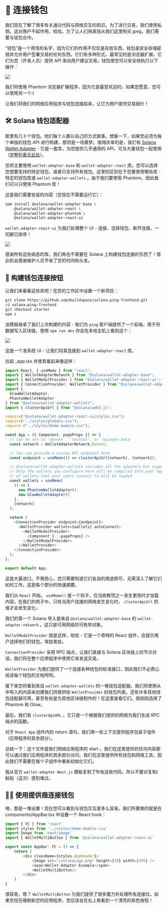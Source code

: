 # 🔌 连接钱包

我们现在了解了很多有关通过代码与网络交互的知识。为了进行交易，我们使用私钥。这对用户不起作用，哈哈。为了让人们用真钱从我们这里购买 jpeg，我们需要与钱包合作。

“钱包”是一个奇怪的名字，因为它们的作用不仅仅是存放东西。钱包是安全存储密钥并允许用户签署交易的任何东西。它们有多种形式，最常见的是浏览器扩展，它们为您（开发人员）提供 API 来向用户建议交易。钱包使您可以安全地执行以下操作：

![](./img/upload_1.png)

我们将使用 Phantom 浏览器扩展程序，因为它是最受欢迎的，如果您愿意，您可以使用另一个:)

让我们将我们的网络应用程序与钱包连接起来，让它为用户提供交易报价！

## 🛠 Solana 钱包适配器

那里有几十个钱包。他们每个人都以自己的方式做事。想象一下，如果您必须为每个单独的钱包 API 进行构建，那将是一场噩梦。值得庆幸的是，我们有 [Solana Wallet-Adapter](https://github.com/solana-labs/wallet-adapter?utm_source=buildspace.so&utm_medium=buildspace_project) - 它是一套库，为您提供几乎通用的 API，可与大量钱包一起使用（[完整列表见此处](https://github.com/solana-labs/wallet-adapter#wallets?utm_source=buildspace.so&utm_medium=buildspace_project)）。


您将主要使用 `wallet-adapter-base` 和 `wallet-adapter-react` 库。您可以选择您想要支持的特定钱包，或者只支持所有钱包。这里的区别在于您要使用哪些库 - 特定的钱包库或 `wallet-adapter-wallets` 。由于我们要使用 Phantom，因此我们可以只使用 Phantom 库！

这是我们需要安装的内容（您现在不需要运行它）：

```bash
npm install @solana/wallet-adapter-base \
    @solana/wallet-adapter-react \
    @solana/wallet-adapter-phantom \
    @solana/wallet-adapter-react-ui
```

`wallet-adapter-react-ui` 为我们处理整个 UI - 连接、选择钱包、断开连接，一切都已排序！

![](./img/wallets.png)

感谢所有这些病态的库，我们再也不需要在 Solana 上构建钱包连接的东西了！借此机会感谢维护人员节省了您的时间和头发。

## 👜 构建钱包连接按钮

让我们来看看这些库吧！在您的工作区中设置一个新项目：

```bash
git clone https://github.com/buildspace/solana-ping-frontend.git
cd solana-ping-frontend
git checkout starter
npm i
```

该模板继承了我们上次构建的内容 - 我们为 `ping` 客户端提供了一个前端，用于将数据写入区块链。使用 `npm run dev` 你会在本地主机上看到这个：

![](./img/upload_2.png)

这是一个准系统 UI - 让我们将其连接到 `wallet-adapter-react` 库。

拉起 _app.tsx 并使其看起来像这样：

```ts
import React, { useMemo } from "react";
import { WalletAdapterNetwork } from "@solana/wallet-adapter-base";
import { WalletModalProvider } from "@solana/wallet-adapter-react-ui";
import { ConnectionProvider, WalletProvider } from "@solana/wallet-adapter-react";
import {
  GlowWalletAdapter,
  PhantomWalletAdapter
} from "@solana/wallet-adapter-wallets";
import { clusterApiUrl } from "@solana/web3.js";

require("@solana/wallet-adapter-react-ui/styles.css");
require("../styles/globals.css");
require ("../styles/Home.module.css");

const App = ({ Component, pageProps }) => {
  // Can be set to 'devnet', 'testnet', or 'mainnet-beta'
  const network = WalletAdapterNetwork.Devnet;

  // You can provide a custom RPC endpoint here
  const endpoint = useMemo(() => clusterApiUrl(network), [network]);

  // @solana/wallet-adapter-wallets includes all the adapters but supports tree shaking and lazy loading --
  // Only the wallets you configure here will be compiled into your application, and only the dependencies
  // of wallets that your users connect to will be loaded
  const wallets = useMemo(
    () => [
      new PhantomWalletAdapter(),
      new GlowWalletAdapter()
    ],
    [network]
  );

  return (
    <ConnectionProvider endpoint={endpoint}>
      <WalletProvider wallets={wallets} autoConnect>
        <WalletModalProvider>
          <Component {...pageProps} />
        </WalletModalProvider>
      </WalletProvider>
    </ConnectionProvider>
  );
};

export default App;
```

这是大量进口。不用担心，您只需要知道它们各自的用途即可，无需深入了解它们如何工作。这是每个部分的快速摘要。

我们从 `React` 开始。 `useMemo()` 是一个钩子，仅当依赖项之一发生更改时才加载内容。在我们的例子中，只有当用户连接的网络发生变化时， `clusterApiUrl` 的值才会发生变化。

我们的第一个 Solana 导入是来自 `@solana/wallet-adapter-base` 的 `wallet-adapter-network` 。这只是可用网络的可枚举对象。

`WalletModalProvider` 就是这样，哈哈 - 它是一个奇特的 React 组件，会提示用户选择他们的钱包。埃兹普兹。

`ConnectionProvider` 采用 RPC 端点，让我们直接与 Solana 区块链上的节点对话。我们将在整个应用程序中使用它来发送交易。

`WalletProvider` 为我们提供了一个连接各种钱包的标准接口，因此我们不必费心阅读每个钱包的文档呵呵。

接下来您将看到来自 `wallet-adapter-wallets` 的一堆钱包适配器。我们将使用从中导入的内容来创建我们将提供给 `WalletProvider` 的钱包列表。还有许多其他钱包适配器可用，甚至有些是为其他区块链制作的！在这里查看它们。我刚刚选择了 Phantom 和 Glow。

最后，我们有 `clusterApiURL` ，它只是一个根据我们提供的网络为我们生成 RPC 端点的函数。

对于 `React App` 组件内的 return 语句，我们用一些上下文提供程序包装子组件（应用程序的其余部分）。

总结一下：这个文件是我们网络应用程序的 start 。我们在这里提供的任何内容都可以通过我们应用程序的其余部分访问。我们在这里提供所有钱包和网络工具，因此我们不需要在每个子组件中重新初始化它们。

我从官方 `wallet-adapter Next.js` 模板复制了所有这些代码，所以不要对复制/粘贴（这次）感到难过。

## 🧞‍♂️ 使用提供商连接钱包

唷，那是一堆设置！现在您可以看到与钱包交互是多么容易。我们所要做的就是在 components/AppBar.tsx 中设置一个 React hook：

```ts
import { FC } from 'react'
import styles from '../styles/Home.module.css'
import Image from 'next/image'
import { WalletMultiButton } from '@solana/wallet-adapter-react-ui'

export const AppBar: FC = () => {
    return (
        <div className={styles.AppHeader}>
            <Image src="/solanaLogo.png" height={30} width={200} />
            <span>Wallet-Adapter Example</span>
            <WalletMultiButton/>
        </div>
    )
}
```

很容易，嗯？ `WalletMultiButton` 为我们提供了很多魔力并处理所有连接位。如果您现在硬刷新您的应用程序，您应该会在右上角看到一个漂亮的紫色按钮！
